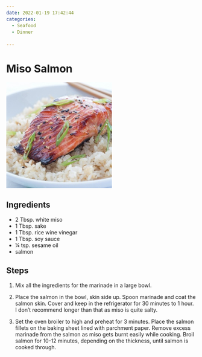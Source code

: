 ```yaml
---
date: 2022-01-19 17:42:44
categories:
  - Seafood
  - Dinner
  
---
```


# Miso Salmon
![misosalmon.jpg](../../images/misosalmon.jpg)


## Ingredients
* 2 Tbsp. white miso
* 1 Tbsp. sake
* 1 Tbsp. rice wine vinegar
* 1 Tbsp. soy sauce
* ¼ tsp. sesame oil
* salmon


## Steps
1. Mix all the ingredients for the marinade in a large bowl.

2. Place the salmon in the bowl, skin side up. Spoon marinade and coat the salmon skin. Cover and keep in the refrigerator for 30 minutes to 1 hour. I don’t recommend longer than that as miso is quite salty.

3. Set the oven broiler to high and preheat for 3 minutes. Place the salmon fillets on the baking sheet lined with parchment paper. Remove excess marinade from the salmon as miso gets burnt easily while cooking. Broil salmon for 10-12 minutes, depending on the thickness, until salmon is cooked through.


